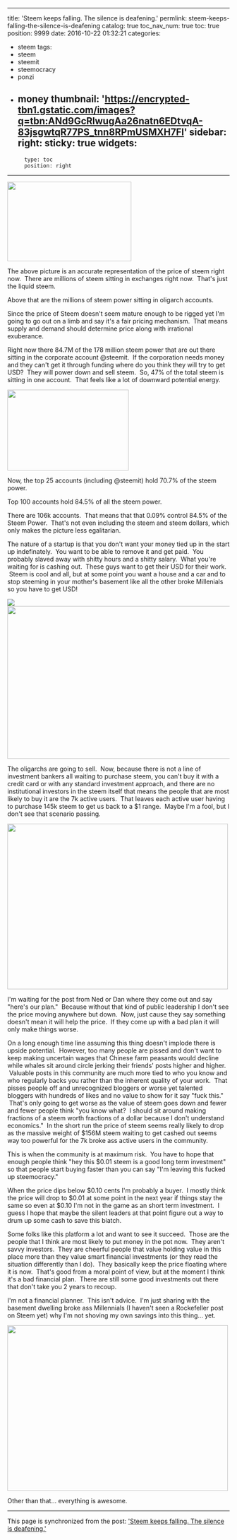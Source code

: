 
---
title: 'Steem keeps falling.  The silence is deafening.'
permlink: steem-keeps-falling-the-silence-is-deafening
catalog: true
toc_nav_num: true
toc: true
position: 9999
date: 2016-10-22 01:32:21
categories:
- steem
tags:
- steem
- steemit
- steemocracy
- ponzi
- money
thumbnail: 'https://encrypted-tbn1.gstatic.com/images?q=tbn:ANd9GcRlwugAa26natn6EDtvqA-83jsgwtqR77PS_tnn8RPmUSMXH7Fl'
sidebar:
    right:
        sticky: true
widgets:
    -
        type: toc
        position: right
---


<html>
<p><img src="https://encrypted-tbn1.gstatic.com/images?q=tbn:ANd9GcRlwugAa26natn6EDtvqA-83jsgwtqR77PS_tnn8RPmUSMXH7Fl" width="281" height="180"/></p>
<p>The above picture is an accurate representation of the price of steem right now. &nbsp;There are millions of steem sitting in exchanges right now. &nbsp;That's just the liquid steem.</p>
<p>Above that are the millions of steem power sitting in oligarch accounts.</p>
<p>Since the price of Steem doesn't seem mature enough to be rigged yet I'm going to go out on a limb and say it's a fair pricing mechanism. &nbsp;That means supply and demand should determine price along with irrational exuberance.</p>
<p>Right now there 84.7M of the 178 million steem power that are out there sitting in the corporate account @steemit. &nbsp;If the corporation needs money and they can't get it through funding where do you think they will try to get USD? &nbsp;They will power down and sell steem. &nbsp;So, 47% of the total steem is sitting in one account. &nbsp;That feels like a lot of downward potential energy.</p>
<p><img src="https://encrypted-tbn2.gstatic.com/images?q=tbn:ANd9GcQnJ4QdS75ZTMPbGn5H8NxP8I4melkQ2o8acTX5lloueTSg-AUtKw" width="275" height="183"/></p>
<p>Now, the top 25 accounts (including @steemit) hold 70.7% of the steem power.</p>
<p>Top 100 accounts hold 84.5% of all the steem power.</p>
<p>There are 106k accounts. &nbsp;That means that that 0.09% control 84.5% of the Steem Power. &nbsp;That's not even including the steem and steem dollars, which only makes the picture less egalitarian.</p>
<p>The nature of a startup is that you don't want your money tied up in the start up indefinately. &nbsp;You want to be able to remove it and get paid. &nbsp;You probably slaved away with shitty hours and a shitty salary. &nbsp;What you're waiting for is cashing out. &nbsp;These guys want to get their USD for their work. &nbsp;Steem is cool and all, but at some point you want a house and a car and to stop steeming in your mother's basement like all the other broke Millenials so you have to get USD!</p>
<p><img src="http://1u88jj3r4db2x4txp44yqfj1.wpengine.netdna-cdn.com/wp-content/uploads/2014/11/Startup-office-Heisenberg-Media-Flickr-930x616.jpg"/><img src="http://www.livetradingnews.com/wp-content/uploads/2016/05/adult-kids-at-home.jpg" width="628" height="346"/></p>
<p>The oligarchs are going to sell. &nbsp;Now, because there is not a line of investment bankers all waiting to purchase steem, you can't buy it with a credit card or with any standard investment approach, and there are no institutional investors in the steem itself that means the people that are most likely to buy it are the 7k active users. &nbsp;That leaves each active user having to purchase 145k steem to get us back to a $1 range. &nbsp;Maybe I'm a fool, but I don't see that scenario passing.</p>
<p><img src="https://images.duckduckgo.com/iu/?u=http%3A%2F%2F1.bp.blogspot.com%2F-p_TuJHIEzrs%2FT8o2Pow5xNI%2FAAAAAAAACUk%2Fo8oFWCGHQhY%2Fs1600%2F()%2Bwile%2Be%2Bcoyote%2Bgravity%2Blessons%2Bcartoon.jpg&amp;f=1" width="500" height="375"/></p>
<p>I'm waiting for the post from Ned or Dan where they come out and say "here's our plan." &nbsp;Because without that kind of public leadership I don't see the price moving anywhere but down. &nbsp;Now, just cause they say something doesn't mean it will help the price. &nbsp;If they come up with a bad plan it will only make things worse.</p>
<p>On a long enough time line assuming this thing doesn't implode there is upside potential. &nbsp;However, too many people are pissed and don't want to keep making uncertain wages that Chinese farm peasants would decline while whales sit around circle jerking their friends' posts higher and higher. &nbsp;Valuable posts in this community are much more tied to who you know and who regularly backs you rather than the inherent quality of your work. &nbsp;That pisses people off and unrecognized bloggers or worse yet talented bloggers with hundreds of likes and no value to show for it say "fuck this." &nbsp;That's only going to get worse as the value of steem goes down and fewer and fewer people think "you know what? &nbsp;I should sit around making fractions of a steem worth fractions of a dollar because I don't understand economics." &nbsp;In the short run the price of steem seems really likely to drop as the massive weight of $156M steem waiting to get cashed out seems way too powerful for the 7k broke ass active users in the community.</p>
<p>This is when the community is at maximum risk. &nbsp;You have to hope that enough people think "hey this $0.01 steem is a good long term investment" so that people start buying faster than you can say "I'm leaving this fucked up steemocracy."</p>
<p>When the price dips below $0.10 cents I'm probably a buyer. &nbsp;I mostly think the price will drop to $0.01 at some point in the next year if things stay the same so even at $0.10 I'm not in the game as an short term investment. &nbsp;I guess I hope that maybe the silent leaders at that point figure out a way to drum up some cash to save this biatch.</p>
<p>Some folks like this platform a lot and want to see it succeed. &nbsp;Those are the people that I think are most likely to put money in the pot now. &nbsp;They aren't savvy investors. &nbsp;They are cheerful people that value holding value in this place more than they value smart financial investments (or they read the situation differently than I do). &nbsp;They basically keep the price floating where it is now. &nbsp;That's good from a moral point of view, but at the moment I think it's a bad financial plan. &nbsp;There are still some good investments out there that don't take you 2 years to recoup.</p>
<p>I'm not a financial planner. &nbsp;This isn't advice. &nbsp;I'm just sharing with the basement dwelling broke ass Millennials (I haven't seen a Rockefeller post on Steem yet) why I'm not shoving my own savings into this thing... yet.</p>
<p><img src="https://images.duckduckgo.com/iu/?u=http%3A%2F%2F3.bp.blogspot.com%2F-UEIL1IeMhF4%2FUe2VoE_TqTI%2FAAAAAAAACRA%2FdhrzLKqZ7FA%2Fs1600%2Fcoyote%2Bfalling-2%2BGIF.gif&amp;f=1" width="500" height="375"/></p>
<p>Other than that... everything is awesome.</p>
</html>

- - -

This page is synchronized from the post: ['Steem keeps falling.  The silence is deafening.'](https://steemit.com/@aggroed/steem-keeps-falling-the-silence-is-deafening)
